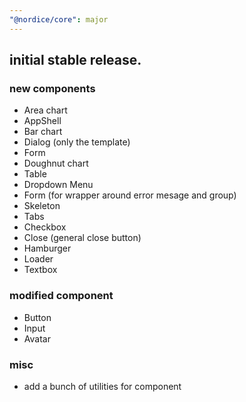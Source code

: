 ```yaml
---
"@nordice/core": major
---
```


## initial stable release.

### new components

- Area chart
- AppShell
- Bar chart
- Dialog (only the template)
- Form
- Doughnut chart
- Table
- Dropdown Menu
- Form (for wrapper around error mesage and group)
- Skeleton
- Tabs
- Checkbox
- Close (general close button)
- Hamburger
- Loader
- Textbox

### modified component

- Button
- Input
- Avatar

### misc

- add a bunch of utilities for component
